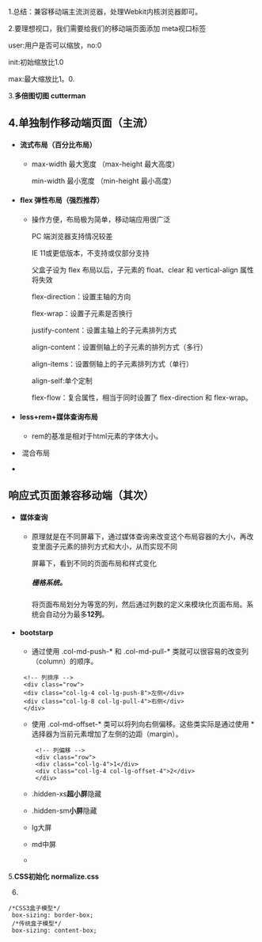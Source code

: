 1.总结：兼容移动端主流浏览器，处理Webkit内核浏览器即可。



2.要理想视口，我们需要给我们的移动端页面添加 meta视口标签

user:用户是否可以缩放，no:0

init:初始缩放比1.0	

max:最大缩放比1。0.


<meta name="viewport" content="width=device-width, user-scalable=no, 
initial-scale=1.0, maximum-scale=1.0, minimum-scale=1.0">



3.**多倍图切图 cutterman**

## 4.**单独制作移动端页面（主流）**

- #### 	流式布局（百分比布局）

  - max-width 最大宽度 （max-height 最大高度） 

     min-width 最小宽度 （min-height 最小高度）

- #### 	flex 弹性布局（强烈推荐）

  - 操作方便，布局极为简单，移动端应用很广泛

    PC 端浏览器支持情况较差

    IE 11或更低版本，不支持或仅部分支持

    父盒子设为 flex 布局以后，子元素的 float、clear 和 vertical-align 属性将失效

     

    flex-direction：设置主轴的方向

    flex-wrap：设置子元素是否换行 

    justify-content：设置主轴上的子元素排列方式

    align-content：设置侧轴上的子元素的排列方式（多行）

    align-items：设置侧轴上的子元素排列方式（单行）

    align-self:单个定制

    flex-flow：复合属性，相当于同时设置了 flex-direction 和 flex-wrap。

- #### 	less+rem+媒体查询布局

  - rem的基准是相对于html元素的字体大小。

- ​	混合布局

- 

##  **响应式页面兼容移动端（其次）**

- #### 	媒体查询

  - 原理就是在不同屏幕下，通过媒体查询来改变这个布局容器的大小，再改变里面子元素的排列方式和大小，从而实现不同

    屏幕下，看到不同的页面布局和样式变化

    ##### **栅格系统**。

    ​	将页面布局划分为等宽的列，然后通过列数的定义来模块化页面布局。系统会自动分为最多**12列**。

- #### 	bootstarp

  -  通过使用 .col-md-push-* 和 .col-md-pull-* 类就可以很容易的改变列（column）的顺序。

    ```
     <!-- 列排序 -->
     <div class="row">
     <div class="col-lg-4 col-lg-push-8">左侧</div>
     <div class="col-lg-8 col-lg-pull-4">右侧</div>
     </div>
    
    ```

  - 使用 .col-md-offset-* 类可以将列向右侧偏移。这些类实际是通过使用 * 选择器为当前元素增加了左侧的边距（margin）。

    ```
     <!-- 列偏移 -->
     <div class="row">
     <div class="col-lg-4">1</div>
     <div class="col-lg-4 col-lg-offset-4">2</div>
     </div>
    ```

  - .hidden-xs**超小屏**隐藏

  - .hidden-sm**小屏**隐藏

  - lg大屏

  - md中屏

  - 

5.**CSS初始化** **normalize.css**

6.

```
/*CSS3盒子模型*/
 box-sizing: border-box;
 /*传统盒子模型*/
 box-sizing: content-box;
```

